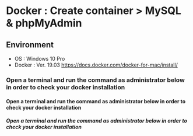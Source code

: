 # Docker : Create container > MySQL & phpMyAdmin
## Environment
- OS : Windows 10 Pro
- Docker : Ver. 19.03 https://docs.docker.com/docker-for-mac/install/

### Open a terminal and run the command as administrator below in order to check your docker installation
#### Open a terminal and run the command as administrator below in order to check your docker installation
##### Open a terminal and run the command as administrator below in order to check your docker installation